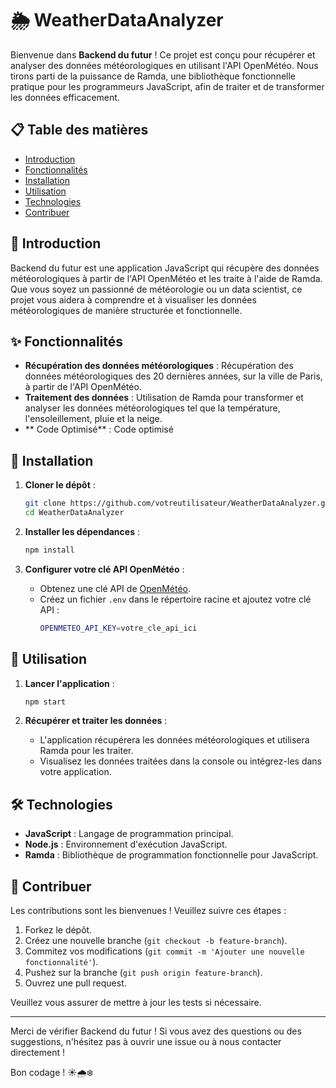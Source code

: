 # 🌦️ WeatherDataAnalyzer

Bienvenue dans **Backend du futur** ! Ce projet est conçu pour récupérer et analyser des données météorologiques en utilisant l'API OpenMétéo. Nous tirons parti de la puissance de Ramda, une bibliothèque fonctionnelle pratique pour les programmeurs JavaScript, afin de traiter et de transformer les données efficacement.

## 📋 Table des matières

- [Introduction](#introduction)
- [Fonctionnalités](#fonctionnalités)
- [Installation](#installation)
- [Utilisation](#utilisation)
- [Technologies](#technologies)
- [Contribuer](#contribuer)

## 🌟 Introduction

Backend du futur est une application JavaScript qui récupère des données météorologiques à partir de l'API OpenMétéo et les traite à l'aide de Ramda. Que vous soyez un passionné de météorologie ou un data scientist, ce projet vous aidera à comprendre et à visualiser les données météorologiques de manière structurée et fonctionnelle.

## ✨ Fonctionnalités

- **Récupération des données météorologiques** : Récupération des données météorologiques des 20 dernières années, sur la ville de Paris, à partir de l'API OpenMétéo.
- **Traitement des données** : Utilisation de Ramda pour transformer et analyser les données météorologiques tel que la température, l'ensoleillement, pluie et la neige.
- ** Code Optimisé** : Code optimisé 

## 🚀 Installation

1. **Cloner le dépôt** :
    ```bash
    git clone https://github.com/votreutilisateur/WeatherDataAnalyzer.git
    cd WeatherDataAnalyzer
    ```

2. **Installer les dépendances** :
    ```bash
    npm install
    ```

3. **Configurer votre clé API OpenMétéo** :
    - Obtenez une clé API de [OpenMétéo](https://open-meteo.com/en/docs).
    - Créez un fichier `.env` dans le répertoire racine et ajoutez votre clé API :
      ```bash
      OPENMETEO_API_KEY=votre_cle_api_ici
      ```

## 📖 Utilisation

1. **Lancer l'application** :
    ```bash
    npm start
    ```

2. **Récupérer et traiter les données** :
    - L'application récupérera les données météorologiques et utilisera Ramda pour les traiter.
    - Visualisez les données traitées dans la console ou intégrez-les dans votre application.

## 🛠️ Technologies

- **JavaScript** : Langage de programmation principal.
- **Node.js** : Environnement d'exécution JavaScript.
- **Ramda** : Bibliothèque de programmation fonctionnelle pour JavaScript.

## 🤝 Contribuer

Les contributions sont les bienvenues ! Veuillez suivre ces étapes :

1. Forkez le dépôt.
2. Créez une nouvelle branche (`git checkout -b feature-branch`).
3. Commitez vos modifications (`git commit -m 'Ajouter une nouvelle fonctionnalité'`).
4. Pushez sur la branche (`git push origin feature-branch`).
5. Ouvrez une pull request.

Veuillez vous assurer de mettre à jour les tests si nécessaire.

---

Merci de vérifier Backend du futur ! Si vous avez des questions ou des suggestions, n'hésitez pas à ouvrir une issue ou à nous contacter directement !

Bon codage ! ☀️🌧️❄️
